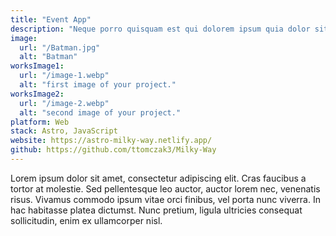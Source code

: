 ```yaml
---
title: "Event App"
description: "Neque porro quisquam est qui dolorem ipsum quia dolor sit amet, consectetur, adipisci"
image:
  url: "/Batman.jpg"
  alt: "Batman"
worksImage1:
  url: "/image-1.webp"
  alt: "first image of your project."
worksImage2:
  url: "/image-2.webp"
  alt: "second image of your project."
platform: Web
stack: Astro, JavaScript
website: https://astro-milky-way.netlify.app/
github: https://github.com/ttomczak3/Milky-Way
---
```


Lorem ipsum dolor sit amet, consectetur adipiscing elit. Cras faucibus a tortor at molestie. Sed pellentesque leo auctor, auctor lorem nec, venenatis risus. Vivamus commodo ipsum vitae orci finibus, vel porta nunc viverra. In hac habitasse platea dictumst. Nunc pretium, ligula ultricies consequat sollicitudin, enim ex ullamcorper nisl.
